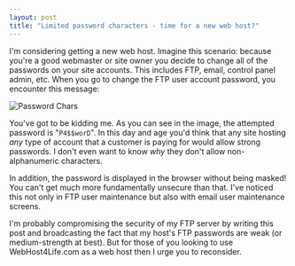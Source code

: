 ```yaml
---
layout: post
title: "Limited password characters - time for a new web host?"
---
```


<p>I'm considering getting a new web host. Imagine this scenario: because you're a good webmaster or site owner you decide to change all of the passwords on your site accounts. This includes FTP, email, control panel admin, etc. When you go to change the FTP user account password, you encounter this message:</p>
<p><img alt="Password Chars" src="http://static.flickr.com/53/139036926_49944abb6c.jpg?v=0" /></p>
<p>You've got to be kidding me. As you can see in the image, the attempted password is "<code>P4$$worD</code>". In this day and age you'd think that any site hosting <em>any</em> type of account that a customer is paying for would allow strong passwords. I don't even want to know <em>why</em> they don't allow non-alphanumeric characters. </p>
  
<p>In addition, the password is displayed in the browser without being masked!  You can't get much more fundamentally unsecure than that.  I've noticed this not only in FTP user maintenance but also with email user maintenance screens.</p>
  
<p>I'm probably compromising the security of my FTP server by writing this post and broadcasting the fact that my host's FTP passwords are weak (or medium-strength at best). But for those of you looking to use WebHost4Life.com as a web host then I urge you to reconsider. </p>
 
